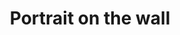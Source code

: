 ---
weight: 1
images:
- /images/photos/20230405 - Sortie Photo - Stéphane G. - 0024.jpg
title: Portrait on the wall
tags:
- street
---